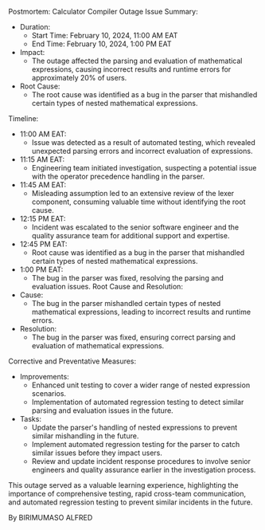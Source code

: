 Postmortem: Calculator Compiler Outage
Issue Summary:
- Duration:
  - Start Time: February 10, 2024, 11:00 AM EAT
  - End Time: February 10, 2024, 1:00 PM EAT
- Impact:
  - The outage affected the parsing and evaluation of mathematical expressions, causing incorrect results and runtime errors for approximately 20% of users.
- Root Cause:
  - The root cause was identified as a bug in the parser that mishandled certain types of nested mathematical expressions.

 Timeline:
- 11:00 AM EAT:
  - Issue was detected as a result of automated testing, which revealed unexpected parsing errors and incorrect evaluation of expressions.
- 11:15 AM EAT:
  - Engineering team initiated investigation, suspecting a potential issue with the operator precedence handling in the parser.
- 11:45 AM EAT:
  - Misleading assumption led to an extensive review of the lexer component, consuming valuable time without identifying the root cause.
- 12:15 PM EAT:
  - Incident was escalated to the senior software engineer and the quality assurance team for additional support and expertise.
- 12:45 PM EAT:
  - Root cause was identified as a bug in the parser that mishandled certain types of nested mathematical expressions.
- 1:00 PM EAT:
  - The bug in the parser was fixed, resolving the parsing and evaluation issues.
Root Cause and Resolution:
- Cause:
  - The bug in the parser mishandled certain types of nested mathematical expressions, leading to incorrect results and runtime errors.
- Resolution:
  - The bug in the parser was fixed, ensuring correct parsing and evaluation of mathematical expressions.

Corrective and Preventative Measures:
- Improvements:
  - Enhanced unit testing to cover a wider range of nested expression scenarios.
  - Implementation of automated regression testing to detect similar parsing and evaluation issues in the future.
- Tasks:
  - Update the parser's handling of nested expressions to prevent similar mishandling in the future.
  - Implement automated regression testing for the parser to catch similar issues before they impact users.
  - Review and update incident response procedures to involve senior engineers and quality assurance earlier in the investigation process.

This outage served as a valuable learning experience, highlighting the importance of comprehensive testing, rapid cross-team communication, and automated regression testing to prevent similar incidents in the future.

By BIRIMUMASO ALFRED

